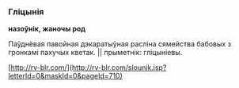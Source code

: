 ### Гліцынія
**назоўнік, жаночы род**

Паўднёвая павойная дэкаратыўная расліна сямейства бабовых з гронкамі пахучых кветак. || прыметнік: гліцыніевы.

<a rel="author">[http://rv-blr.com/](http://rv-blr.com/slounik.jsp?letterId=0&maskId=0&pageId=710)</a>
